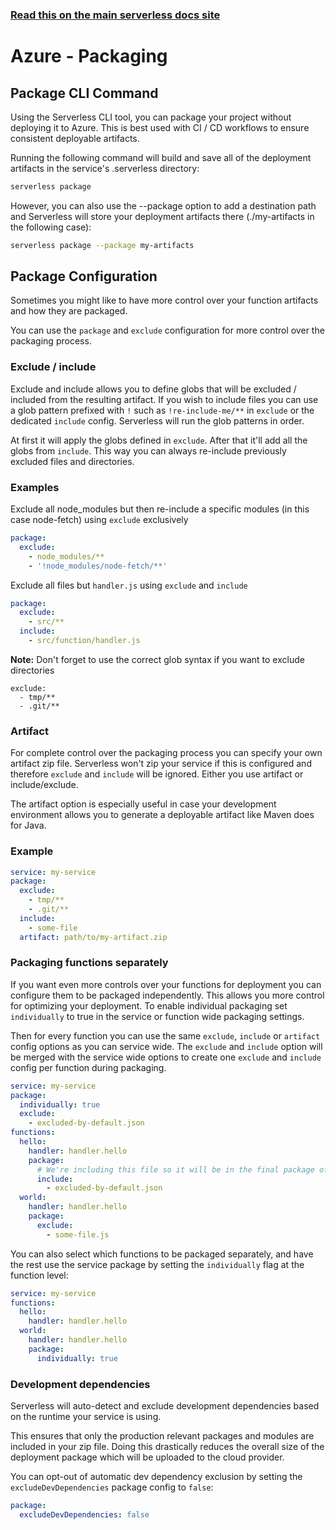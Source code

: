 <!--
title: Serverless Framework Guide - Azure Functions Guide - Packaging
menuText: Packaging
menuOrder: 11
description: How the Serverless Framework packages your Azure Functions and other available options
layout: Doc
-->

<!-- DOCS-SITE-LINK:START automatically generated  -->

### [Read this on the main serverless docs site](https://www.serverless.com/framework/docs/providers/azure/guide/packaging)

<!-- DOCS-SITE-LINK:END -->

# Azure - Packaging

## Package CLI Command

Using the Serverless CLI tool, you can package your project without deploying it
to Azure. This is best used with CI / CD workflows to ensure consistent
deployable artifacts.

Running the following command will build and save all of the deployment artifacts
in the service's .serverless directory:

```bash
serverless package
```

However, you can also use the --package option to add a destination path and
Serverless will store your deployment artifacts there (./my-artifacts in the
following case):

```bash
serverless package --package my-artifacts
```

## Package Configuration

Sometimes you might like to have more control over your function artifacts and
how they are packaged.

You can use the `package` and `exclude` configuration for more control over the
packaging process.

### Exclude / include

Exclude and include allows you to define globs that will be excluded / included
from the resulting artifact. If you wish to include files you can use a glob
pattern prefixed with `!` such as `!re-include-me/**` in `exclude` or the
dedicated `include` config. Serverless will run the glob patterns in order.

At first it will apply the globs defined in `exclude`. After that it'll add all
the globs from `include`. This way you can always re-include previously excluded
files and directories.

### Examples

Exclude all node_modules but then re-include a specific modules (in this case
node-fetch) using `exclude` exclusively

```yml
package:
  exclude:
    - node_modules/**
    - '!node_modules/node-fetch/**'
```

Exclude all files but `handler.js` using `exclude` and `include`

```yml
package:
  exclude:
    - src/**
  include:
    - src/function/handler.js
```

**Note:** Don't forget to use the correct glob syntax if you want to exclude
directories

```
exclude:
  - tmp/**
  - .git/**
```

### Artifact

For complete control over the packaging process you can specify your own artifact
zip file. Serverless won't zip your service if this is configured and therefore
`exclude` and `include` will be ignored. Either you use artifact or
include/exclude.

The artifact option is especially useful in case your development environment
allows you to generate a deployable artifact like Maven does for Java.

### Example

```yml
service: my-service
package:
  exclude:
    - tmp/**
    - .git/**
  include:
    - some-file
  artifact: path/to/my-artifact.zip
```

### Packaging functions separately

If you want even more controls over your functions for deployment you can
configure them to be packaged independently. This allows you more control for
optimizing your deployment. To enable individual packaging set `individually` to
true in the service or function wide packaging settings.

Then for every function you can use the same `exclude`, `include` or `artifact`
config options as you can service wide. The `exclude` and `include` option will
be merged with the service wide options to create one `exclude` and `include`
config per function during packaging.

```yml
service: my-service
package:
  individually: true
  exclude:
    - excluded-by-default.json
functions:
  hello:
    handler: handler.hello
    package:
      # We're including this file so it will be in the final package of this function only
      include:
        - excluded-by-default.json
  world:
    handler: handler.hello
    package:
      exclude:
        - some-file.js
```

You can also select which functions to be packaged separately, and have the rest
use the service package by setting the `individually` flag at the function level:

```yml
service: my-service
functions:
  hello:
    handler: handler.hello
  world:
    handler: handler.hello
    package:
      individually: true
```

### Development dependencies

Serverless will auto-detect and exclude development dependencies based on the runtime your service is using.

This ensures that only the production relevant packages and modules are included in your zip file. Doing this drastically reduces the overall size of the deployment package which will be uploaded to the cloud provider.

You can opt-out of automatic dev dependency exclusion by setting the `excludeDevDependencies` package config to `false`:

```yml
package:
  excludeDevDependencies: false
```
